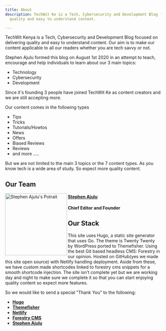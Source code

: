 ```yaml
---
title: About
description: TechWit Ke is a Tech, Cybersecurity and Development Blog focused on delivering
  quality and easy to understand content.

---
```

TechWit Kenya is a Tech, Cybersecurity and Development Blog focused on delivering quality and easy to understand content. Our aim is to make our content applicable to all our readers whether you are tech savvy or not.

Stephen Ajulu formed this blog on August 1st 2020 in an attempt to teach, encourage and help individuals to learn about our 3 main topics:

* Technology
* Cybersecurity
* Development

Since it's founding 3 people have joined TechWit Ke as content creators and we are still accepting more.

Our content comes in the following types

* Tips
* Tricks
* Tutorials/Howtos
* News
* Offers
* Biased Reviews
* Reviews
* and more .....

But we are not limited to the main 3 topics or the 7 content types. As you know tech is a wide area of study. So expect more quality content.

## Our Team

<a href="/author/admin"><img src="#" align="left" width="200" alt="Stephen Ajulu's Potrait"><h4>Stephen Ajulu</h4></a>  
<p><strong>Chief Editor and Founder</strong></p>

## Our Stack

This site uses Hugo, a static site generator that uses Go. The theme is Twenty Twenty by WordPress ported to Themefisher. Using the best Git based headless CMS: Forestry in our opinion. Hosted on GitHub(yes we made this site open source) with Netlify handling deployment. Aside from these, we have custom made shortcodes linked to forestry cms snippets for a smooth shortcode injection. The site isn't complete yet but we are working day and night to make sure we complete it so that you can start enjoying quality content so expect more features.

So we would like to send a special "Thank You" to the following:

* [**Hugo**](https://gohugo.io/?utm_source=techwit2.netlify.app "Hugo")
* [**Themefisher**](https://github.com/themfisher/?utm_source=techwit2.netlify.app "Themefisher")
* [**Netlify**](https://netlify.com/?utm_source=techwit2.netlify.app "Netlify")
* [**Forestry CMS**](https://forestry.io/?utm_source=techwit2.netlify.app "Forestry CMS")
* [**Stephen Ajulu**](https://stephenajulu.com/?utm_source=techwit2.netlify.app "Stephen Ajulu")